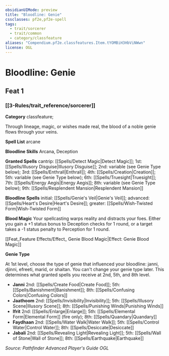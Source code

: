 ```yaml
---
obsidianUIMode: preview
title: "Bloodline: Genie"
cssclasses: pf2e,pf2e-spell
tags:
  - trait/sorcerer
  - trait/common
  - category/classfeature
aliases: "Compendium.pf2e.classfeatures.Item.tYOMBiH3HbViNWwn"
license: OGL
---
```

# Bloodline: Genie
## Feat 1
### [[3-Rules/trait_reference/sorcerer]]

**Category** classfeature; 




Through lineage, magic, or wishes made real, the blood of a noble genie flows through your veins.

**Spell List** arcane

**Bloodline Skills** Arcana, Deception

**Granted Spells** cantrip: [[Spells/Detect Magic|Detect Magic]]; 1st: [[Spells/Illusory Disguise|Illusory Disguise]]; 2nd: variable (see Genie Type below); 3rd: [[Spells/Enthrall|Enthrall]]; 4th: [[Spells/Creation|Creation]]; 5th: variable (see Genie Type below); 6th: [[Spells/Truesight|Truesight]]; 7th: [[Spells/Energy Aegis|Energy Aegis]]; 8th: variable (see Genie Type below); 9th: [[Spells/Resplendent Mansion|Resplendent Mansion]]

**Bloodline Spells** initial: [[Spells/Genie's Veil|Genie's Veil]]; advanced: [[Spells/Heart's Desire|Heart's Desire]]; greater: [[Spells/Wish-Twisted Form|Wish-Twisted Form]]

**Blood Magic** Your spellcasting warps reality and distracts your foes. Either you gain a +1 status bonus to Deception checks for 1 round, or a target takes a -1 status penalty to Perception for 1 round.

[[Feat_Feature Effects/Effect_ Genie Blood Magic|Effect: Genie Blood Magic]]

**Genie Type**

At 1st level, choose the type of genie that influenced your bloodline: janni, djinni, efreeti, marid, or shaitan. You can't change your genie type later. This determines what granted spells you receive at 2nd, 5th, and 8th level.

*   **Janni** 2nd: [[Spells/Create Food|Create Food]]; 5th: [[Spells/Banishment|Banishment]]; 8th: [[Spells/Confusing Colors|Confusing Colors]]
*   **Jaathoom** 2nd: [[Spells/Invisibility|Invisibility]]; 5th: [[Spells/Illusory Scene|Illusory Scene]]; 8th: [[Spells/Punishing Winds|Punishing Winds]]
*   **Ifrit** 2nd: [[Spells/Enlarge|Enlarge]]; 5th: [[Spells/Elemental Form|Elemental Form]] (fire only); 8th: [[Spells/Quandary|Quandary]]
*   **Faydhaan** 2nd: [[Spells/Water Walk|Water Walk]]; 5th: [[Spells/Control Water|Control Water]]; 8th: [[Spells/Desiccate|Desiccate]]
*   **Jabali** 2nd: [[Spells/Revealing Light|Revealing Light]]; 5th: [[Spells/Wall of Stone|Wall of Stone]]; 8th: [[Spells/Earthquake|Earthquake]]

*Source: Pathfinder Advanced Player's Guide*
*OGL*